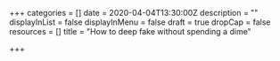 +++
categories = []
date = 2020-04-04T13:30:00Z
description = ""
displayInList = false
displayInMenu = false
draft = true
dropCap = false
resources = []
title = "How to deep fake without spending a dime"

+++
